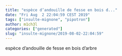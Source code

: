 ```yaml
---
title: "espèce d’andouille de fesse en bois d..."
date: "Fri Aug  2 22:04:59 CEST 2019"
tags: ["insulte-mignone", "pipotron"]
author: m1ch3l
categories: ["generated"]
slug: "insulte-mignone/2019-08-02-22:04:59"
---
```


espèce d’andouille de fesse en bois d’arbre
